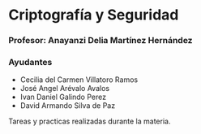 # Criptografía y Seguridad

### Profesor: Anayanzi Delia Martínez Hernández

### Ayudantes

- Cecilia del Carmen Villatoro Ramos
- José Angel Arévalo Avalos
- Ivan Daniel Galindo Perez
- David Armando Silva de Paz

Tareas y practicas realizadas durante la materia.
